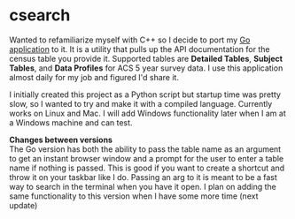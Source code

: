 # csearch
Wanted to refamiliarize myself with C++ so I decide to port my [Go application](https://github.com/IanSapp128/Census-Search) to it. It is a utility that pulls up the API documentation for the census table you provide it. Supported tables are **Detailed Tables**, **Subject Tables**, and **Data Profiles** for ACS 5 year survey data. I use this application almost daily for my job and figured I'd share it.

I initially created this project as a Python script but startup time was pretty slow, so I wanted to try and make it with a compiled language. Currently works on Linux and Mac. I will add Windows functionality later when I am at a Windows machine and can test.

**Changes between versions**  
The Go version has both the ability to pass the table name as an argument to get an instant browser window and a prompt for the user to enter a table name if nothing is passed. This is good if you want to create a shortcut and throw it on your taskbar like I do. Passing an arg to it is meant to be a fast way to search in the terminal when you have it open. I plan on adding the same functionality to this version when I have some more time (next update)
